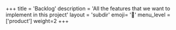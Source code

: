 +++
title = 'Backlog'
description = 'All the features that we want to implement in this project'
layout = 'subdir'
emoji= '📝'
menu_level = ['product']
weight=2
+++
